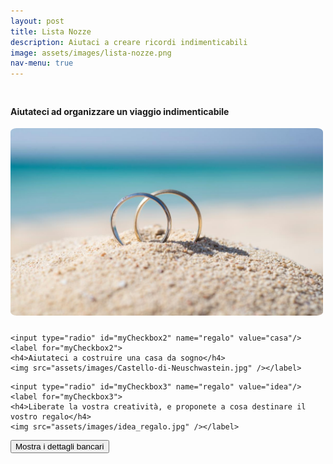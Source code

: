 ```yaml
---
layout: post
title: Lista Nozze
description: Aiutaci a creare ricordi indimenticabili
image: assets/images/lista-nozze.png
nav-menu: true
---
```


<div id="scoped-content">

<style>
ul {
  list-style-type: none;
}

li {
  /* display: inline-block; */
}

input[type=radio][id^="myCheckbox"] {
  display: none;
}

label {
  /* border: 1px solid #fff; */
  padding: 10px 0px;
  display: block;
  position: relative;
  margin: 10px;
  cursor: pointer;
}

label:before {
  background-color: white;
  color: white;
  content: " ";
  display: block;
  border-radius: 50%;
  border: 1px solid grey;
  position: absolute;
  top: -5px;
  left: -5px;
  width: 25px;
  height: 25px;
  text-align: center;
  line-height: 28px;
  transition-duration: 0.4s;
  transform: scale(0);
}

label img {
  height: 300px;
  width: 500px;
  transition-duration: 0.2s;
  transform-origin: 50% 50%;
  border-radius: 2%;
  object-fit: cover;
}

:checked + label {
  /* border-color: #ddd; */
}

:checked + label:before {
  content: "✓";
  background-color: grey;
  transform: scale(1);
}

:checked + label img {
  transform: scale(0.9);
  box-shadow: 0 0 5px #333;
  z-index: -1;
}

ul, li, label {
    padding-left: 0.0em;
    margin: 0em;
}
</style>

<ul>
  <li>
    <input type="radio" id="myCheckbox1" name="regalo" value="viaggio"/>
    <label for="myCheckbox1">
    <h4>Aiutateci ad organizzare un viaggio indimenticabile</h4>
    <img src="assets/images/viaggio_di_nozze.jpeg" /></label>
  </li>
  <li>


    <input type="radio" id="myCheckbox2" name="regalo" value="casa"/>
    <label for="myCheckbox2">
    <h4>Aiutateci a costruire una casa da sogno</h4>
    <img src="assets/images/Castello-di-Neuschwastein.jpg" /></label>
  </li>
  <li>

    <input type="radio" id="myCheckbox3" name="regalo" value="idea"/>
    <label for="myCheckbox3">
    <h4>Liberate la vostra creatività, e proponete a cosa destinare il vostro regalo</h4>
    <img src="assets/images/idea_regalo.jpg" /></label>
  </li>
</ul>


<script src="https://www.google.com/recaptcha/api.js"></script>
<script>
function myFunction(){
document.getElementById("add_message").innerHTML =
'<div class="table-wrapper"> <table> <thead> <tr> <th>Name</th> <th>Description</th> </tr> </thead> <tbody> <tr> <td>BIC/SWIFT</td> <td>UNCRITM140V</td> </tr> <tr> <td>IBAN</td> <td>IT93J0200841301000010660301</td> </tr> <tr> <td>Intestato a</td> <td>Vito Walter Anelli</td> </tr> <tr> <td>Causale</td> <td id="bnk_text">Regalo per il Matrimonio di Walter e Francesca</td> </tr> </tbody> </table> </div>';
};
</script>


<script>
  if (document.querySelector('input[name="regalo"]')) {
  document.querySelectorAll('input[name="regalo"]').forEach((elem) => {
    elem.addEventListener("click", giftMessage);
  });
  }

  function giftMessage() {
    let choice = document.querySelector('input[name="regalo"]:checked').value;
    if (!choice) {
      return;
    }
    myFunction();
    if (choice === 'viaggio') {
      document.getElementById("bnk_text").textContent = 'Regalo per il Matrimonio di Walter e Francesca - Contributo Viaggio di Nozze';
    } else if (choice === 'casa') {
      document.getElementById("bnk_text").textContent = 'Regalo per il Matrimonio di Walter e Francesca - Contributo per la Casa';
    } else if (choice === 'idea') {
      document.getElementById("bnk_text").textContent = 'Regalo per il Matrimonio di Walter e Francesca - Contributo per ...';
    } else {
      document.getElementById("bnk_text").textContent = 'Regalo per il Matrimonio di Walter e Francesca';
    }
  }
</script>



<button onclick="myFunction()"
        class="g-recaptcha"
        data-sitekey="6LfukwIlAAAAAHEhwjp6bn-Brei5HsdjQvweoISt"
        data-callback='onSubmit'
        data-action='submit'
        style="margin-bottom:2em;">Mostra i dettagli bancari</button>
<div id='add_message'></div>
